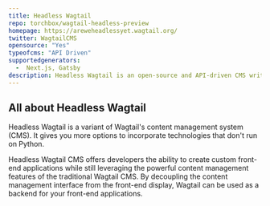 ```yaml
---
title: Headless Wagtail
repo: torchbox/wagtail-headless-preview
homepage: https://areweheadlessyet.wagtail.org/
twitter: WagtailCMS
opensource: "Yes"
typeofcms: "API Driven"
supportedgenerators:
  -  Next.js, Gatsby
description: Headless Wagtail is an open-source and API-driven CMS written in Python and built on the Django web framework. It is highly customizable and has robust capabilities for managing your content.
---
```


## All about Headless Wagtail

Headless Wagtail is a variant of Wagtail's content management system (CMS). It gives you more options to incorporate technologies that don't run on Python. 

Headless Wagtail CMS offers developers the ability to create custom front-end applications while still leveraging the powerful content management features of the traditional Wagtail CMS. By decoupling the content management interface from the front-end display, Wagtail can be used as a backend for your front-end applications.
